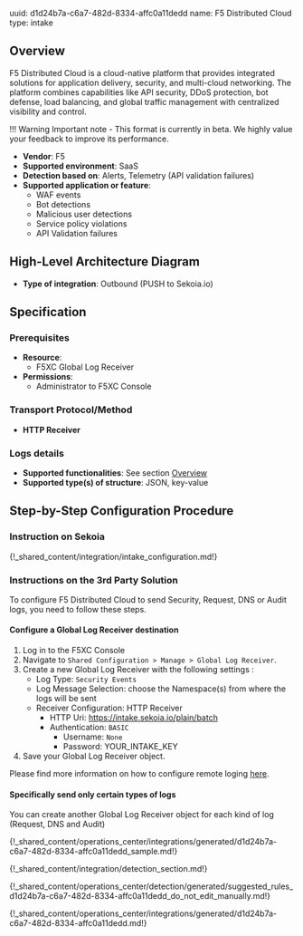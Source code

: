 uuid: d1d24b7a-c6a7-482d-8334-affc0a11dedd
name: F5 Distributed Cloud
type: intake

## Overview

F5 Distributed Cloud is a cloud-native platform that provides integrated solutions for application delivery, security, and multi-cloud networking. The platform combines capabilities like API security, DDoS protection, bot defense, load balancing, and global traffic management with centralized visibility and control.

!!! Warning
    Important note - This format is currently in beta. We highly value your feedback to improve its performance.

- **Vendor**: F5
- **Supported environment**: SaaS
- **Detection based on**: Alerts, Telemetry (API validation failures)
- **Supported application or feature**: 
    - WAF events
    - Bot detections
    - Malicious user detections
    - Service policy violations
    - API Validation failures

## High-Level Architecture Diagram

- **Type of integration**: Outbound (PUSH to Sekoia.io)

## Specification

### Prerequisites

- **Resource**:
    - F5XC Global Log Receiver
- **Permissions**:
    - Administrator to F5XC Console

### Transport Protocol/Method

- **HTTP Receiver**

### Logs details

- **Supported functionalities**: See section [Overview](#overview)
- **Supported type(s) of structure**: JSON, key-value

## Step-by-Step Configuration Procedure

### Instruction on Sekoia

{!_shared_content/integration/intake_configuration.md!}

### Instructions on the 3rd Party Solution

To configure F5 Distributed Cloud to send Security, Request, DNS or Audit logs, you need to follow these steps.

#### Configure a Global Log Receiver destination

1. Log in to the F5XC Console
2. Navigate to `Shared Configuration > Manage > Global Log Receiver`.
3. Create a new Global Log Receiver with the following settings :
    - Log Type: `Security Events`
    - Log Message Selection: choose the Namespace(s) from where the logs will be sent
    - Receiver Configuration: HTTP Receiver
        - HTTP Uri: https://intake.sekoia.io/plain/batch
        - Authentication: `BASIC`
            - Username: `None`
            - Password: YOUR_INTAKE_KEY
4. Save your Global Log Receiver object.

Please find more information on how to configure remote loging [here](https://docs.cloud.f5.com/docs-v2/multi-cloud-network-connect/how-tos/others/global-log-streaming?searchQuery=global%20log%20receiver).

#### Specifically send only certain types of logs

You can create another Global Log Receiver object for each kind of log (Request, DNS and Audit)

{!_shared_content/operations_center/integrations/generated/d1d24b7a-c6a7-482d-8334-affc0a11dedd_sample.md!}

{!_shared_content/integration/detection_section.md!}

{!_shared_content/operations_center/detection/generated/suggested_rules_d1d24b7a-c6a7-482d-8334-affc0a11dedd_do_not_edit_manually.md!}

{!_shared_content/operations_center/integrations/generated/d1d24b7a-c6a7-482d-8334-affc0a11dedd.md!}
